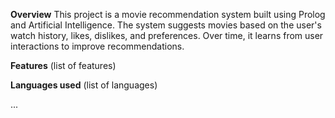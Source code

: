 **Overview** 
This project is a movie recommendation system built using Prolog and Artificial Intelligence. The system suggests movies based on the user's watch history, likes, dislikes, and preferences. Over time, it learns from user interactions to improve recommendations. 

**Features**
(list of features)

**Languages used**
(list of languages)

...
